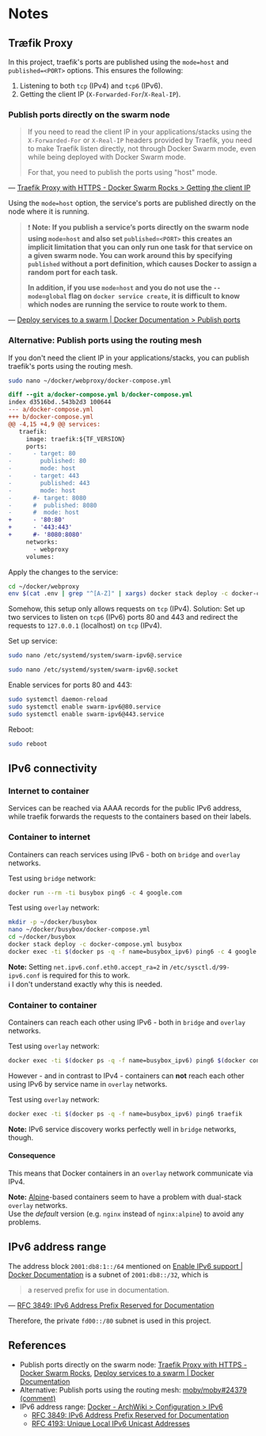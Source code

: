 # Notes

## Træfik Proxy

In this project, traefik's ports are published using the `mode=host` and
`published=<PORT>` options. This ensures the following:

1.  Listening to both `tcp` (IPv4) and `tcp6` (IPv6).
1.  Getting the client IP (`X-Forwarded-For`/`X-Real-IP`).

### Publish ports directly on the swarm node

> If you need to read the client IP in your applications/stacks using the
> `X-Forwarded-For` or `X-Real-IP` headers provided by Traefik, you need to make
> Traefik listen directly, not through Docker Swarm mode, even while being
> deployed with Docker Swarm mode.
> 
> For that, you need to publish the ports using "host" mode.

— [Traefik Proxy with HTTPS - Docker Swarm Rocks > Getting the client IP](https://dockerswarm.rocks/traefik/#getting-the-client-ip)

Using the `mode=host` option, the service's ports are published directly on the
node where it is running.

> :exclamation: **Note: If you publish a service’s ports directly on the swarm
> node using `mode=host` and also set `published=<PORT>` this creates an
> implicit limitation that you can only run one task for that service on a given
> swarm node. You can work around this by specifying `published` without a port
> definition, which causes Docker to assign a random port for each task.**
> 
> **In addition, if you use `mode=host` and you do not use the `--mode=global`
> flag on `docker service create`, it is difficult to know which nodes are
> running the service to route work to them.**

— [Deploy services to a swarm | Docker Documentation > Publish ports](https://docs.docker.com/engine/swarm/services/#publish-ports)

### Alternative: Publish ports using the routing mesh

If you don't need the client IP in your applications/stacks, you can publish
traefik's ports using the routing mesh.

```bash
sudo nano ~/docker/webproxy/docker-compose.yml
```

```diff
diff --git a/docker-compose.yml b/docker-compose.yml
index d3516bd..543b2d3 100644
--- a/docker-compose.yml
+++ b/docker-compose.yml
@@ -4,15 +4,9 @@ services:
   traefik:
     image: traefik:${TF_VERSION}
     ports:
-      - target: 80
-        published: 80
-        mode: host
-      - target: 443
-        published: 443
-        mode: host
-      #- target: 8080
-      #  published: 8080
-      #  mode: host
+      - '80:80'
+      - '443:443'
+      #- '8080:8080'
     networks:
       - webproxy
     volumes:
```

Apply the changes to the service:

```bash
cd ~/docker/webproxy
env $(cat .env | grep "^[A-Z]" | xargs) docker stack deploy -c docker-compose.yml webproxy
```

Somehow, this setup only allows requests on `tcp` (IPv4). Solution: Set up two
services to listen on `tcp6` (IPv6) ports 80 and 443 and redirect the requests
to `127.0.0.1` (localhost) on `tcp` (IPv4).

Set up service:

```bash
sudo nano /etc/systemd/system/swarm-ipv6@.service
```

```bash
sudo nano /etc/systemd/system/swarm-ipv6@.socket
```

Enable services for ports 80 and 443:

```bash
sudo systemctl daemon-reload
sudo systemctl enable swarm-ipv6@80.service
sudo systemctl enable swarm-ipv6@443.service
```

Reboot:

```bash
sudo reboot
```

## IPv6 connectivity

### Internet to container

Services can be reached via AAAA records for the public IPv6 address, while
traefik forwards the requests to the containers based on their labels.

### Container to internet

Containers can reach services using IPv6 - both on `bridge` and `overlay`
networks.

Test using `bridge` network:

```bash
docker run --rm -ti busybox ping6 -c 4 google.com
```

Test using `overlay` network:

```bash
mkdir -p ~/docker/busybox
nano ~/docker/busybox/docker-compose.yml
cd ~/docker/busybox
docker stack deploy -c docker-compose.yml busybox
docker exec -ti $(docker ps -q -f name=busybox_ipv6) ping6 -c 4 google.com
```

**Note:** Setting `net.ipv6.conf.eth0.accept_ra=2` in
`/etc/sysctl.d/99-ipv6.conf` is required for this to work.  
:information_source: I don't understand exactly why this is needed.

### Container to container

Containers can reach each other using IPv6 - both in `bridge` and `overlay`
networks.

Test using `overlay` network:

```bash
docker exec -ti $(docker ps -q -f name=busybox_ipv6) ping6 $(docker container inspect -f '{{ .NetworkSettings.Networks.webproxy.GlobalIPv6Address }}' $(docker ps -q -f name=webproxy_traefik))
```

However - and in contrast to IPv4 - containers can **not** reach each other
using IPv6 by service name in `overlay` networks.

Test using `overlay` network:

```bash
docker exec -ti $(docker ps -q -f name=busybox_ipv6) ping6 traefik
```

**Note:** IPv6 service discovery works perfectly well in `bridge` networks,
though.

#### Consequence

This means that Docker containers in an `overlay` network communicate via IPv4.

**Note:** [Alpine](https://hub.docker.com/_/alpine)-based containers seem to
have a problem with dual-stack `overlay` networks.  
Use the _default_ version (e.g. `nginx` instead of `nginx:alpine`) to avoid any
problems.

## IPv6 address range

The address block `2001:db8:1::/64` mentioned on [Enable IPv6 support | Docker Documentation](https://docs.docker.com/config/daemon/ipv6/)
is a subnet of `2001:db8::/32`, which is

> a reserved prefix for use in documentation.

— [RFC 3849: IPv6 Address Prefix Reserved for Documentation](https://www.rfc-editor.org/rfc/rfc3849)

Therefore, the private `fd00::/80` subnet is used in this project.

## References

*  Publish ports directly on the swarm node:
   [Traefik Proxy with HTTPS - Docker Swarm Rocks](https://dockerswarm.rocks/traefik/),
   [Deploy services to a swarm | Docker Documentation](https://docs.docker.com/engine/swarm/services/)
*  Alternative: Publish ports using the routing mesh: [moby/moby#24379 (comment)](https://github.com/moby/moby/issues/24379#issuecomment-569603301)
*  IPv6 address range: [Docker - ArchWiki > Configuration > IPv6](https://wiki.archlinux.org/title/Docker#IPv6)
    *  [RFC 3849: IPv6 Address Prefix Reserved for Documentation](https://www.rfc-editor.org/rfc/rfc3849)
    *  [RFC 4193: Unique Local IPv6 Unicast Addresses](https://www.rfc-editor.org/rfc/rfc4193)
